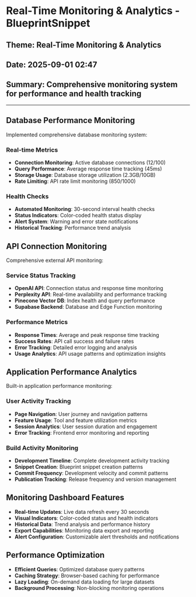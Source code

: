 # Real-Time Monitoring & Analytics - BlueprintSnippet
## Theme: Real-Time Monitoring & Analytics
## Date: 2025-09-01 02:47
## Summary: Comprehensive monitoring system for performance and health tracking

---

## Database Performance Monitoring
Implemented comprehensive database monitoring system:

### Real-time Metrics
- **Connection Monitoring**: Active database connections (12/100)
- **Query Performance**: Average response time tracking (45ms)
- **Storage Usage**: Database storage utilization (2.3GB/10GB)
- **Rate Limiting**: API rate limit monitoring (850/1000)

### Health Checks
- **Automated Monitoring**: 30-second interval health checks
- **Status Indicators**: Color-coded health status display
- **Alert System**: Warning and error state notifications
- **Historical Tracking**: Performance trend analysis

## API Connection Monitoring
Comprehensive external API monitoring:

### Service Status Tracking
- **OpenAI API**: Connection status and response time monitoring
- **Perplexity API**: Real-time availability and performance tracking
- **Pinecone Vector DB**: Index health and query performance
- **Supabase Backend**: Database and Edge Function monitoring

### Performance Metrics
- **Response Times**: Average and peak response time tracking
- **Success Rates**: API call success and failure rates
- **Error Tracking**: Detailed error logging and analysis
- **Usage Analytics**: API usage patterns and optimization insights

## Application Performance Analytics
Built-in application performance monitoring:

### User Activity Tracking
- **Page Navigation**: User journey and navigation patterns
- **Feature Usage**: Tool and feature utilization metrics
- **Session Analytics**: User session duration and engagement
- **Error Tracking**: Frontend error monitoring and reporting

### Build Activity Monitoring
- **Development Timeline**: Complete development activity tracking
- **Snippet Creation**: Blueprint snippet creation patterns
- **Commit Frequency**: Development velocity and commit patterns
- **Publication Tracking**: Release frequency and version management

## Monitoring Dashboard Features
- **Real-time Updates**: Live data refresh every 30 seconds
- **Visual Indicators**: Color-coded status and health indicators
- **Historical Data**: Trend analysis and performance history
- **Export Capabilities**: Monitoring data export and reporting
- **Alert Configuration**: Customizable alert thresholds and notifications

## Performance Optimization
- **Efficient Queries**: Optimized database query patterns
- **Caching Strategy**: Browser-based caching for performance
- **Lazy Loading**: On-demand data loading for large datasets
- **Background Processing**: Non-blocking monitoring operations